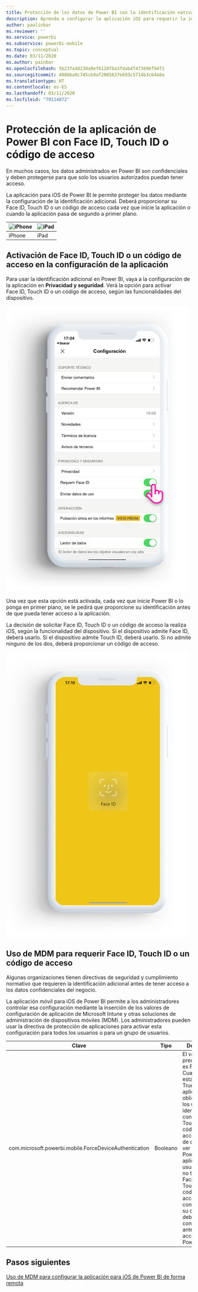 ```yaml
---
title: Protección de los datos de Power BI con la identificación nativa del dispositivo
description: Aprenda a configurar la aplicación iOS para requerir la identificación adicional antes de acceder a los datos de Power BI
author: paulinbar
ms.reviewer: ''
ms.service: powerbi
ms.subservice: powerbi-mobile
ms.topic: conceptual
ms.date: 03/11/2020
ms.author: painbar
ms.openlocfilehash: 5b23fa4d238a9ef6128fba3fdab4f473890f94f1
ms.sourcegitcommit: 480bba9c745cb9af2005637e693c5714b3c64a8a
ms.translationtype: HT
ms.contentlocale: es-ES
ms.lasthandoff: 03/11/2020
ms.locfileid: "79114872"
---
```

# <a name="protect-power-bi-app-with-face-id-touch-id-or-passcode"></a>Protección de la aplicación de Power BI con Face ID, Touch ID o código de acceso 

En muchos casos, los datos administrados en Power BI son confidenciales y deben protegerse para que solo los usuarios autorizados puedan tener acceso. 

La aplicación para iOS de Power BI le permite proteger los datos mediante la configuración de la identificación adicional. Deberá proporcionar su Face ID, Touch ID o un código de acceso cada vez que inicie la aplicación o cuando la aplicación pasa de segundo a primer plano.

| ![iPhone](./media/tutorial-mobile-apps-ios-qna/iphone-logo-50-px.png) | ![iPad](./media/tutorial-mobile-apps-ios-qna/ipad-logo-50-px.png) |
|:--- |:--- |
| iPhone |iPad |

## <a name="turn-on-face-id-touch-id-or-passcode-in-app-setting"></a>Activación de Face ID, Touch ID o un código de acceso en la configuración de la aplicación

Para usar la identificación adicional en Power BI, vaya a la configuración de la aplicación en **Privacidad y seguridad**. Verá la opción para activar Face ID, Touch ID o un código de acceso, según las funcionalidades del dispositivo.

![Página de configuración de la aplicación para iOS de Power BI](./media/mobile-ios-native-secure-access/mobile-ios-native-secured-setting.png)

Una vez que esta opción está activada, cada vez que inicie Power BI o lo ponga en primer plano, se le pedirá que proporcione su identificación antes de que pueda tener acceso a la aplicación. 

La decisión de solicitar Face ID, Touch ID o un código de acceso la realiza iOS, según la funcionalidad del dispositivo. Si el dispositivo admite Face ID, deberá usarlo. Si el dispositivo admite Touch ID, deberá usarlo. Si no admite ninguno de los dos, deberá proporcionar un código de acceso.

![Face ID de Power BI para iOS](./media/mobile-ios-native-secure-access/mobile-ios-native-secured-faceid.png)

## <a name="use-mdm-to-enforce-face-id-touch-id-or-passcode"></a>Uso de MDM para requerir Face ID, Touch ID o un código de acceso

Algunas organizaciones tienen directivas de seguridad y cumplimiento normativo que requieren la identificación adicional antes de tener acceso a los datos confidenciales del negocio. 

La aplicación móvil para iOS de Power BI permite a los administradores controlar esa configuración mediante la inserción de los valores de configuración de aplicación de Microsoft Intune y otras soluciones de administración de dispositivos móviles (MDM). Los administradores pueden usar la directiva de protección de aplicaciones para activar esta configuración para todos los usuarios o para un grupo de usuarios.

|Clave  |Tipo  |Descripción  |
|---------|---------|---------|
| com.microsoft.powerbi.mobile.ForceDeviceAuthentication | Booleano | El valor predeterminado es False. <br>Cuando se establece en True, la aplicación obligará a que los usuarios se identifiquen con Face ID, Touch ID o un código de acceso antes de que puedan ver los datos de Power BI en la aplicación. Los usuarios que no tienen Face ID, Touch ID o un código de acceso configurado en su dispositivo, deberán configurarlo antes de poder acceder a Power BI.  |

## <a name="next-steps"></a>Pasos siguientes

[Uso de MDM para configurar la aplicación para iOS de Power BI de forma remota](mobile-app-configuration.md)

